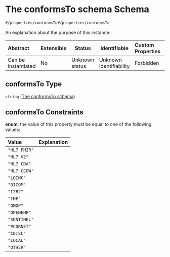 # The conformsTo schema Schema

```txt
#/properties/conformsTo#/properties/conformsTo
```

An explanation about the purpose of this instance.


| Abstract            | Extensible | Status         | Identifiable            | Custom Properties | Additional Properties | Access Restrictions | Defined In                                                                                         |
| :------------------ | ---------- | -------------- | ----------------------- | :---------------- | --------------------- | ------------------- | -------------------------------------------------------------------------------------------------- |
| Can be instantiated | No         | Unknown status | Unknown identifiability | Forbidden         | Allowed               | none                | [dataset.schema.json\*](../../../schema/dataset/latest/dataset.schema.json "open original schema") |

## conformsTo Type

`string` ([The conformsTo schema](dataset-properties-the-conformsto-schema.md))

## conformsTo Constraints

**enum**: the value of this property must be equal to one of the following values:

| Value        | Explanation |
| :----------- | ----------- |
| `"HL7 FHIR"` |             |
| `"HL7 V2"`   |             |
| `"HL7 CDA"`  |             |
| `"HL7 CCOW"` |             |
| `"LOINC"`    |             |
| `"DICOM"`    |             |
| `"I2B2"`     |             |
| `"IHE"`      |             |
| `"OMOP"`     |             |
| `"OPENEHR"`  |             |
| `"SENTINEL"` |             |
| `"PCORNET"`  |             |
| `"CDISC"`    |             |
| `"LOCAL"`    |             |
| `"OTHER"`    |             |
